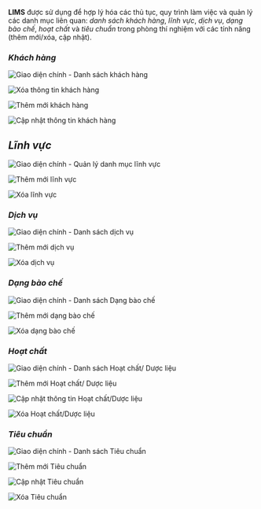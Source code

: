 **LIMS** được sử dụng để hợp lý hóa các thủ tục, quy trình làm việc và quản lý các danh mục liên quan: *danh sách khách hàng*, *lĩnh vực*, *dịch vụ*, *dạng bào chế*, *hoạt chất* và *tiêu chuẩn* trong phòng thí nghiệm với các tính năng (thêm mới/xóa, cập nhật). 
>
### *Khách hàng*
>
![](/HDSD/images/17.giaodienkhachhang.png "Giao diện chính - Danh sách khách hàng")
>
![](/HDSD/images/18.xoakhachhang.png "Xóa thông tin khách hàng")
>
![](/HDSD/images/19.themkhachhang.png "Thêm mới khách hàng")
>
![](/HDSD/images/20.capnhatkhachhang.png "Cập nhật thông tin khách hàng")
>
## *Lĩnh vực*
>
![](/HDSD/images/21.giaodienlinhvuc.png "Giao diện chính - Quản lý danh mục lĩnh vực")
>
![](/HDSD/images/22.themlinhvuc.png "Thêm mới lĩnh vực")
>
![](/HDSD/images/23.xoalinhvuc.png "Xóa lĩnh vực")
>
### *Dịch vụ*
>
![](/HDSD/images/24.giaodiendichvu.png "Giao diện chính - Danh sách dịch vụ")
>
![](/HDSD/images/25.themmoidichvu.png "Thêm mới dịch vụ")
>
![](/HDSD/HDSD/images/26.xoadichvu.png "Xóa dịch vụ")
>
### *Dạng bào chế*
>
![](/HDSD/images/27.giaodiendangbaoche.png "Giao diện chính - Danh sách Dạng bào chế")
>
![](/HDSD/images/28.themmoidangbaoche.png "Thêm mới dạng bào chế")
>
![](/HDSD/images/29.xoadangbaoche.png "Xóa dạng bào chế")
>
### *Hoạt chất*
>
![](/HDSD/images/30.giaodienhoatchat.png "Giao diện chính - Danh sách Hoạt chất/ Dược liệu")
>
![](/HDSD/images/31.themmoihoatchat.png "Thêm mới Hoạt chất/ Dược liệu")
>
![](/HDSD/images/32.capnhatthongtinhoatchat.png "Cập nhật thông tin Hoạt chất/Dược liệu")
>
![](/HDSD/images/33.xoahoatchat.png "Xóa Hoạt chất/Dược liệu")
>
### *Tiêu chuẩn*
>
![](/HDSD/images/34.giaodientieuchuan.png "Giao diện chính - Danh sách Tiêu chuẩn")
>
![](/HDSD/images/35.themmoitieuchuan.png "Thêm mới Tiêu chuẩn")
>
![](/HDSD/images/36.capnhattieuchuan.png "Cập nhật Tiêu chuẩn")
>
![](/HDSD/images/37.xoatieuchuan.png "Xóa Tiêu chuẩn")
>